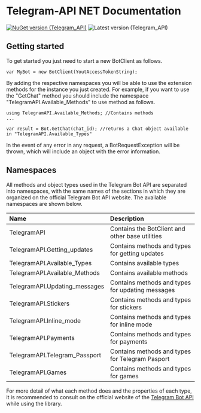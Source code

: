 # Telegram-API NET Documentation
[![NuGet version (Telegram_API)](https://img.shields.io/nuget/v/Telegram_API.svg?style=flat-square)](https://www.nuget.org/packages/Telegram_API/) ![Latest version (Telegram_API)](https://img.shields.io/badge/Pre_release-v1.0.11-orange?style=flat-square)

## Getting started
To get started you just need to start a new BotClient as follows.
```
var MyBot = new BotClient(YoutAccessTokenString);
```
By adding the respective namespaces you will be able to use the extension methods for the instance you just created. For example, if you want to use the "GetChat" method you should include the namespace "TelegramAPI.Available_Methods" to use method as follows.
```
using TelegramAPI.Available_Methods; //Contains methods
...

var result = Bot.GetChat(chat_id); //returns a Chat object available in "TelegramAPI.Available_Types"
```
In the event of any error in any request, a BotRequestException will be thrown, which will include an object with the error information.
## Namespaces
All methods and object types used in the Telegram Bot API are separated into namespaces, with the same names of the sections in which they are organized on the official Telegram Bot API website. The available namespaces are shown below.

| Name | Description |
| :---|:---|
| TelegramAPI | Contains the BotClient and other base utilities |
| TelegramAPI.Getting_updates |Contains methods and types for getting updates |
| TelegramAPI.Available_Types | Contains available types |
| TelegramAPI.Available_Methods | Contains available methods |
| TelegramAPI.Updating_messages | Contains methods and types for updating messages |
| TelegramAPI.Stickers | Contains methods and types for stickers |
| TelegramAPI.Inline_mode | Contains methods and types for inline mode |
| TelegramAPI.Payments | Contains methods and types for payments |
| TelegramAPI.Telegram_Passport | Contains methods and types for Telegram Pasport |
| TelegramAPI.Games | Contains methods and types for games |

For more detail of what each method does and the properties of each type, it is recommended to consult on the official website of the [Telegram Bot API](https://core.telegram.org/bots/api) while using the library.
